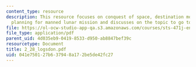 ```yaml
---
content_type: resource
description: This resource focuses on conquest of space, destination moon and civil
  planning for manned lunar mission and discusses on the topic to go to moon.
file: https://ol-ocw-studio-app-qa.s3.amazonaws.com/courses/sts-471j-engineering-apollo-the-moon-project-as-a-complex-system-spring-2007/041e750127b637948a172be5de42fc27_2_28_logsdon.pdf
file_type: application/pdf
parent_uid: 4d035eb9-0419-8533-d950-ab8847bef39c
resourcetype: Document
title: 2_28_logsdon.pdf
uid: 041e7501-27b6-3794-8a17-2be5de42fc27
---
```

